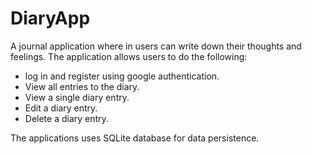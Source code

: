 # DiaryApp
A journal application where in users can write down their thoughts and feelings.
The application allows  users to do the following:
  - log in and register using google authentication.
  - View all entries to the diary.
  - View a single diary entry.
  - Edit a diary entry.
  - Delete a diary entry.
 
The applications uses SQLite database for data persistence.
